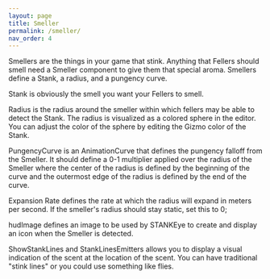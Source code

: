 ```yaml
---
layout: page
title: Smeller
permalink: /smeller/
nav_order: 4
---
```


Smellers are the things in your game that stink.  Anything that Fellers should smell need a Smeller component to give them that special aroma.  Smellers define a Stank, a radius, and a pungency curve.

Stank is obviously the smell you want your Fellers to smell.

Radius is the radius around the smeller within which fellers may be able to detect the Stank.  The radius is visualized as a colored sphere in the editor.  You can adjust the color of the sphere by editing the Gizmo color of the Stank.

PungencyCurve is an AnimationCurve that defines the pungency falloff from the Smeller.  It should define a 0-1 multiplier applied over the radius of the Smeller where the center of the radius is defined by the beginning of the curve and the outermost edge of the radius is defined by the end of the curve.

Expansion Rate defines the rate at which the radius will expand in meters per second.  If the smeller's radius should stay static, set this to 0;

hudImage defines an image to be used by STANKEye to create and display an icon when the Smeller is detected.

ShowStankLines and StankLinesEmitters allows you to display a visual indication of the scent at the location of the scent.  You can have traditional "stink lines" or you could use something like flies.
